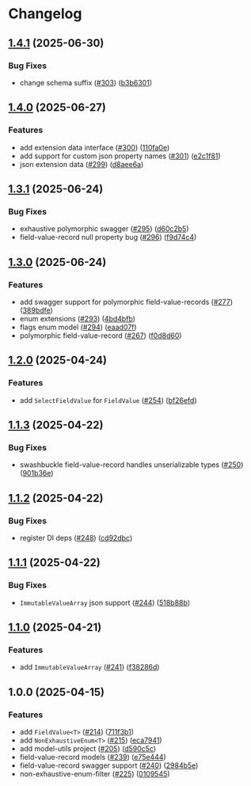 # Changelog

## [1.4.1](https://github.com/Altinn/altinn-authorization-utils/compare/Altinn.Authorization.ModelUtils-v1.4.0...Altinn.Authorization.ModelUtils-v1.4.1) (2025-06-30)


### Bug Fixes

* change schema suffix ([#303](https://github.com/Altinn/altinn-authorization-utils/issues/303)) ([b3b6301](https://github.com/Altinn/altinn-authorization-utils/commit/b3b6301fa8fdf34daa013342b9f184feed5b3e2f))

## [1.4.0](https://github.com/Altinn/altinn-authorization-utils/compare/Altinn.Authorization.ModelUtils-v1.3.1...Altinn.Authorization.ModelUtils-v1.4.0) (2025-06-27)


### Features

* add extension data interface ([#300](https://github.com/Altinn/altinn-authorization-utils/issues/300)) ([110fa0e](https://github.com/Altinn/altinn-authorization-utils/commit/110fa0e5910a9184d169545ab0b98aa22b03e081))
* add support for custom json property names ([#301](https://github.com/Altinn/altinn-authorization-utils/issues/301)) ([e2c1f81](https://github.com/Altinn/altinn-authorization-utils/commit/e2c1f8165d99cd031eb004b848bec5d9bc7310f1))
* json extension data ([#299](https://github.com/Altinn/altinn-authorization-utils/issues/299)) ([d8aee6a](https://github.com/Altinn/altinn-authorization-utils/commit/d8aee6a8f1853d11c6041930708df8269f267f7c))

## [1.3.1](https://github.com/Altinn/altinn-authorization-utils/compare/Altinn.Authorization.ModelUtils-v1.3.0...Altinn.Authorization.ModelUtils-v1.3.1) (2025-06-24)


### Bug Fixes

* exhaustive polymorphic swagger ([#295](https://github.com/Altinn/altinn-authorization-utils/issues/295)) ([d60c2b5](https://github.com/Altinn/altinn-authorization-utils/commit/d60c2b5c923435ad2d805ffb74ece8b17adae160))
* field-value-record null property bug ([#296](https://github.com/Altinn/altinn-authorization-utils/issues/296)) ([f9d74c4](https://github.com/Altinn/altinn-authorization-utils/commit/f9d74c49cf534718db4ba076e8b2554958cd8516))

## [1.3.0](https://github.com/Altinn/altinn-authorization-utils/compare/Altinn.Authorization.ModelUtils-v1.2.0...Altinn.Authorization.ModelUtils-v1.3.0) (2025-06-24)


### Features

* add swagger support for polymorphic field-value-records ([#277](https://github.com/Altinn/altinn-authorization-utils/issues/277)) ([389bdfe](https://github.com/Altinn/altinn-authorization-utils/commit/389bdfef6f716861e9aefbf2e50b362a9708c30c))
* enum extensions ([#293](https://github.com/Altinn/altinn-authorization-utils/issues/293)) ([4bd4bfb](https://github.com/Altinn/altinn-authorization-utils/commit/4bd4bfbcda13184582aedcd723d985f5f3f8083f))
* flags enum model ([#294](https://github.com/Altinn/altinn-authorization-utils/issues/294)) ([eaad07f](https://github.com/Altinn/altinn-authorization-utils/commit/eaad07f0f47b5f3f79f1358e6c00383c4e83c072))
* polymorphic field-value-record ([#267](https://github.com/Altinn/altinn-authorization-utils/issues/267)) ([f0d8d60](https://github.com/Altinn/altinn-authorization-utils/commit/f0d8d600bae21f97e302e71252cc817a48e7bea7))

## [1.2.0](https://github.com/Altinn/altinn-authorization-utils/compare/Altinn.Authorization.ModelUtils-v1.1.3...Altinn.Authorization.ModelUtils-v1.2.0) (2025-04-24)


### Features

* add `SelectFieldValue` for `FieldValue` ([#254](https://github.com/Altinn/altinn-authorization-utils/issues/254)) ([bf26efd](https://github.com/Altinn/altinn-authorization-utils/commit/bf26efd9c3e39f32265fe84b49cbce0aa07ace34))

## [1.1.3](https://github.com/Altinn/altinn-authorization-utils/compare/Altinn.Authorization.ModelUtils-v1.1.2...Altinn.Authorization.ModelUtils-v1.1.3) (2025-04-22)


### Bug Fixes

* swashbuckle field-value-record handles unserializable types ([#250](https://github.com/Altinn/altinn-authorization-utils/issues/250)) ([901b36e](https://github.com/Altinn/altinn-authorization-utils/commit/901b36ec8d05eccbe1fe6d77c1652ac17b757726))

## [1.1.2](https://github.com/Altinn/altinn-authorization-utils/compare/Altinn.Authorization.ModelUtils-v1.1.1...Altinn.Authorization.ModelUtils-v1.1.2) (2025-04-22)


### Bug Fixes

* register DI deps ([#248](https://github.com/Altinn/altinn-authorization-utils/issues/248)) ([cd92dbc](https://github.com/Altinn/altinn-authorization-utils/commit/cd92dbcbe89165cbdcbaaebc5e55c57031fa1aae))

## [1.1.1](https://github.com/Altinn/altinn-authorization-utils/compare/Altinn.Authorization.ModelUtils-v1.1.0...Altinn.Authorization.ModelUtils-v1.1.1) (2025-04-22)


### Bug Fixes

* `ImmutableValueArray` json support ([#244](https://github.com/Altinn/altinn-authorization-utils/issues/244)) ([518b88b](https://github.com/Altinn/altinn-authorization-utils/commit/518b88bc78cfbdbef965a3741814502db87ae3c4))

## [1.1.0](https://github.com/Altinn/altinn-authorization-utils/compare/Altinn.Authorization.ModelUtils-v1.0.0...Altinn.Authorization.ModelUtils-v1.1.0) (2025-04-21)


### Features

* add `ImmutableValueArray` ([#241](https://github.com/Altinn/altinn-authorization-utils/issues/241)) ([f38286d](https://github.com/Altinn/altinn-authorization-utils/commit/f38286daf817c36b68d0e6a6c04aa87e9654d9dd))

## 1.0.0 (2025-04-15)


### Features

* add `FieldValue<T>` ([#214](https://github.com/Altinn/altinn-authorization-utils/issues/214)) ([711f3b1](https://github.com/Altinn/altinn-authorization-utils/commit/711f3b11f80f088dd6b9ee003d3ff941ff2820ae))
* add `NonExhaustiveEnum<T>` ([#215](https://github.com/Altinn/altinn-authorization-utils/issues/215)) ([eca7941](https://github.com/Altinn/altinn-authorization-utils/commit/eca794191a057c9461e2907b8779459b70ce1e04))
* add model-utils project ([#205](https://github.com/Altinn/altinn-authorization-utils/issues/205)) ([d590c5c](https://github.com/Altinn/altinn-authorization-utils/commit/d590c5c7d47c08a2fd894577d5640609dc5e51d7))
* field-value-record models ([#239](https://github.com/Altinn/altinn-authorization-utils/issues/239)) ([e75e444](https://github.com/Altinn/altinn-authorization-utils/commit/e75e444ffeaaac922a84509624a306d456050f62))
* field-value-record swagger support ([#240](https://github.com/Altinn/altinn-authorization-utils/issues/240)) ([2984b5e](https://github.com/Altinn/altinn-authorization-utils/commit/2984b5e493dd10a915f21875e119d8afed22a7c7))
* non-exhaustive-enum-filter ([#225](https://github.com/Altinn/altinn-authorization-utils/issues/225)) ([0109545](https://github.com/Altinn/altinn-authorization-utils/commit/0109545a6a3352383c27156c12b5b2ecf6acd348))
